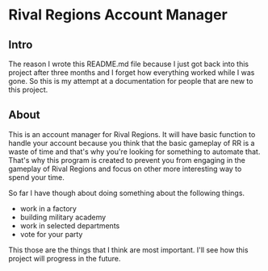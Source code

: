 # Rival Regions Account Manager

## Intro
The reason I wrote this README.md file because I just got back into this project after three months and I forget how everything worked while I was gone. So this is my attempt at a documentation for people that are new to this project.

## About 
This is an account manager for Rival Regions. It will have basic function to handle your account because you think that the basic gameplay of RR is a waste of time and that's why you're looking for something to automate that. That's why this program is created to prevent you from engaging in the gameplay of Rival Regions and focus on other more interesting way to spend your time. 

So far I have though about doing something about the following things.
- work in a factory
- building military academy
- work in selected departments
- vote for your party

This those are the things that I think are most important. I'll see how this project will progress in the future.
